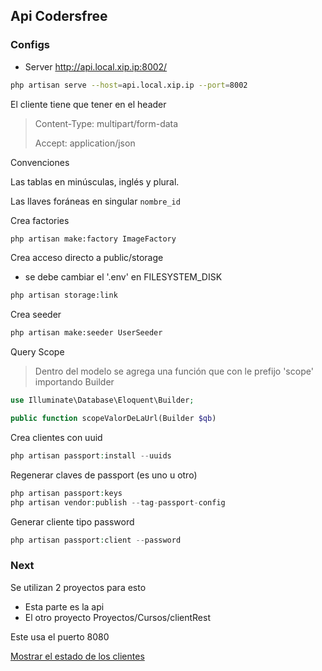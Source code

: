 ## Api Codersfree

### Configs

* Server http://api.local.xip.ip:8002/

```bash
php artisan serve --host=api.local.xip.ip --port=8002
```

El cliente tiene que tener en el header
> Content-Type: multipart/form-data
>
> Accept: application/json

Convenciones

Las tablas en minúsculas, inglés y plural.

Las llaves foráneas en singular `nombre_id`

Crea factories

```bash
php artisan make:factory ImageFactory
```

Crea acceso directo a public/storage

- se debe cambiar el '.env' en FILESYSTEM_DISK

```bash
php artisan storage:link
```

Crea seeder

```bash
php artisan make:seeder UserSeeder
```

Query Scope

> Dentro del modelo se agrega una función que con le prefijo 'scope' importando Builder

```php
use Illuminate\Database\Eloquent\Builder;

public function scopeValorDeLaUrl(Builder $qb)
```

Crea clientes con uuid
```php
php artisan passport:install --uuids
```
Regenerar claves de passport (es uno u otro)
```php
php artisan passport:keys
php artisan vendor:publish --tag-passport-config
```

Generar cliente tipo password
```php
php artisan passport:client --password
```

### Next

Se utilizan 2 proyectos para esto

* Esta parte es la api
* El otro proyecto Proyectos/Cursos/clientRest

Este usa el puerto 8080

[Mostrar el estado de los clientes](https://codersfree.com/courses-status/aprende-a-crear-una-api-restful-con-laravel/mostrar-listado-de-clientes)

